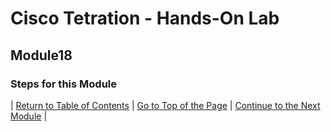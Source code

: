 # Cisco Tetration - Hands-On Lab
  
## Module18
  

### Steps for this Module  


  

| [Return to Table of Contents](https://onstakinc.github.io/cisco-tetration-hol/labguide/) | [Go to Top of the Page](https://onstakinc.github.io/cisco-tetration-hol/labguide/module18/) | [Continue to the Next Module](https://onstakinc.github.io/cisco-tetration-hol/labguide/module19/) |